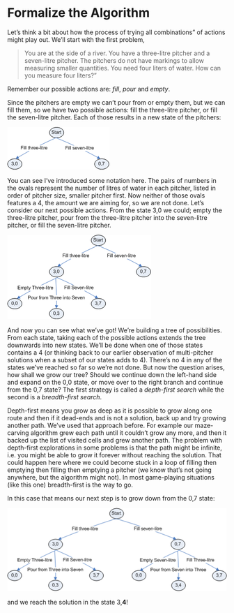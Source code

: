 # Formalize the Algorithm

Let’s think a bit about how the process of trying all combinations”
of actions might play out. We’ll start with the first problem,

> You are at the side of a river. You have a three-litre pitcher and a
> seven-litre pitcher. The pitchers do not have markings to allow
> measuring smaller quantities. You need four liters of water. How can
> you measure four liters?”

Remember our possible actions are: _fill_, _pour_ and _empty_.

Since the pitchers are empty we can’t pour from or empty them, but we
can fill them, so we have two possible actions: fill the three-litre
pitcher, or fill the seven-litre pitcher. Each of those results in a new
state of the pitchers:

![](05_Pitcher_1.png)

You can see I’ve introduced some notation here. The pairs of numbers in
the ovals represent the number of litres of water in each pitcher,
listed in order of pitcher size, smaller pitcher first. Now neither of
those ovals features a 4, the amount we are aiming for, so we are not
done. Let’s consider our next possible actions. From the state 3,0 we
could; empty the three-litre pitcher, pour from the three-litre pitcher
into the seven-litre pitcher, or fill the seven-litre pitcher.

![](05_Pitcher_2.png)

And now you can see what we’ve got! We’re building a tree of
possibilities. From each state, taking each of the possible actions
extends the tree downwards into new states. We’ll be done when one of
those states contains a 4 (or thinking back to our earlier observation
of multi-pitcher solutions when a subset of our states adds to 4).
There’s no 4 in any of the states we’ve reached so far so we’re not
done. But now the question arises, how shall we grow our tree? Should we
continue down the left-hand side and expand on the 0,0 state, or move
over to the right branch and continue from the 0,7 state? The first
strategy is called a *depth-first search* while the second is a
*breadth-first search*.

Depth-first means you grow as deep as it is possible to grow along one
route and then if it dead-ends and is not a solution, back up and try
growing another path. We’ve used that approach before. For example our
maze-carving algorithm grew each path until it couldn’t grow any more,
and then it backed up the list of visited cells and grew another path.
The problem with depth-first explorations in some problems is that the
path might be infinite, i.e. you might be able to grow it forever
without reaching the solution. That could happen here where we could
become stuck in a loop of filling then emptying then filling then
emptying a pitcher (we know that’s not going anywhere, but the
algorithm might not). In most game-playing situations (like this one)
breadth-first is the way to go.

In this case that means our next step is to grow down from the 0,7
state:

![](05_Pitcher_3.png)

and we reach the solution in the state 3,**4**!

